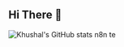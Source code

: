 ## Hi There 👋

![Khushal's GitHub stats](https://github-readme-stats.vercel.app/api?username=TestSubjectUser&show_icons=true&theme=radical)
n8n te
